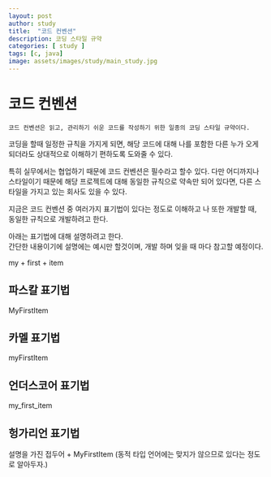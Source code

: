 ```yaml
---
layout: post
author: study
title:  "코드 컨벤션"
description: 코딩 스타일 규약
categories: [ study ]
tags: [c, java]
image: assets/images/study/main_study.jpg
---
```


# 코드 컨벤션

`코드 컨벤션은 읽고, 관리하기 쉬운 코드를 작성하기 위한 일종의 코딩 스타일 규약이다.`

 코딩을 할때 일정한 규칙을 가지게 되면, 해당 코드에 대해 나를 포함한 다른 누가 오게 되더라도 상대적으로 이해하기 편하도록 도와줄 수 있다.
 
 특히 실무에서는 협업하기 때문에 코드 컨벤션은 필수라고 할수 있다. 다만 어디까지나 스타일이기 때문에 해당 프로젝트에 대해 동일한 규칙으로 약속만 되어 있다면, 다른 스타일을 가지고 있는 회사도 있을 수 있다.

 지금은 코드 컨벤션 중 여러가지 표기법이 있다는 정도로 이해하고 나 또한 개발할 때, 동일한 규칙으로 개발하려고 한다.

 아래는 표기법에 대해 설명하려고 한다.
 <Br/>간단한 내용이기에 설명에는 예시만 할것이며, 개발 하며 잊을 때 마다 참고할 예정이다.


my + first + item

## 파스칼 표기법
 MyFirstItem

## 카멜 표기법
 myFirstItem

## 언더스코어 표기법
 my_first_item

## 헝가리언 표기법
 설명을 가진 접두어 + MyFirstItem (동적 타입 언어에는 맞지가 않으므로 있다는 정도로 알아두자.)